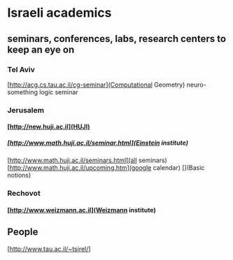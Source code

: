 # Israeli academics

## seminars, conferences, labs, research centers to keep an eye on
### Tel Aviv
[http://acg.cs.tau.ac.il/cg-seminar](Computational Geometry)
neuro-something
logic seminar
### Jerusalem
#### [http://new.huji.ac.il](HUJI)
##### [http://www.math.huji.ac.il/seminar.html](Einstein institute)

[http://www.math.huji.ac.il/seminars.html](all seminars)
[http://www.math.huji.ac.il/upcoming.htm](google calendar)
[](Basic notions)
### Rechovot
#### [http://www.weizmann.ac.il](Weizmann institute)
## People

[http://www.tau.ac.il/~tsirel/]
